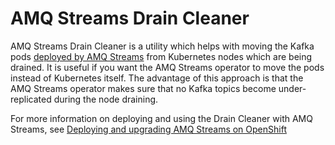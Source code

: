 # AMQ Streams Drain Cleaner

AMQ Streams Drain Cleaner is a utility which helps with moving the Kafka pods [deployed by AMQ Streams]( https://access.redhat.com/documentation/en-us/red_hat_amq_streams/2.0/html/deploying_and_upgrading_amq_streams_on_openshift) from Kubernetes nodes which are being drained.
It is useful if you want the AMQ Streams operator to move the pods instead of Kubernetes itself.
The advantage of this approach is that the AMQ Streams operator makes sure that no Kafka topics become under-replicated during the node draining.

For more information on deploying and using the Drain Cleaner with AMQ Streams, see [Deploying and upgrading AMQ Streams on OpenShift](https://access.redhat.com/documentation/en-us/red_hat_amq_streams/2.0/html-single/deploying_and_upgrading_amq_streams_on_openshift)
